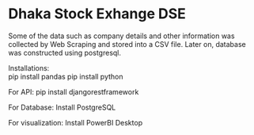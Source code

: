 # Dhaka Stock Exhange DSE
Some of the data such as company details and other information was collected by Web Scraping and stored into a CSV file. Later on, database was constructed using postgresql.

Installations: <br>
pip install pandas
pip install python

For API:
pip install djangorestframework

For Database:
Install PostgreSQL

For visualization:
Install PowerBI Desktop
